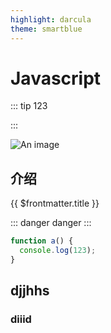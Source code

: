 ```yaml
---
highlight: darcula
theme: smartblue
---
```


# Javascript

::: tip
123

:::

![An image](/logo.png)

## 介绍 <Badge text="beta" type="warning"/> <Badge text="默认主题"/>

{{ $frontmatter.title }}

::: danger
danger
:::

```javascript
function a() {
  console.log(123);
}
```

## djjhhs

### diiid
